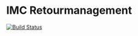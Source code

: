# IMC Retourmanagement

[![Build Status](https://travis-ci.com/raymondelooff/imc-retourmanagement.svg?token=kfCQWHNqWpUt1hjPKpfk&branch=develop)](https://travis-ci.com/raymondelooff/imc-retourmanagement)